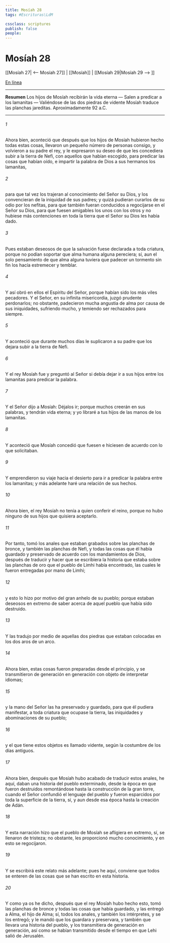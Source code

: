 ```yaml
---
title: Mosíah 28
tags: #Escrituras\LdM

cssclass: scriptures
publish: false
people:
---
```


# Mosíah 28
[[Mosíah 27| <-- Mosíah 27]] | [[Mosíah]] | [[Mosíah 29|Mosíah 29 --> ]]

[En línea](https://churchofjesuschrist.org/study/scriptures/bofm/mosiah/28?lang=spa)

---
__Resumen__
Los hijos de Mosíah recibirán la vida eterna — Salen a predicar a los lamanitas — Valiéndose de las dos piedras de vidente Mosíah traduce las planchas jareditas. Aproximadamente 92 a.C.

---
###### 1 
Ahora bien, aconteció que después que los hijos de Mosíah hubieron hecho todas estas cosas, llevaron un pequeño número de personas consigo, y volvieron a su padre el rey, y le expresaron su deseo de que les concediera subir a la tierra de Nefi, con aquellos que habían escogido, para predicar las cosas que habían oído, e impartir la palabra de Dios a sus hermanos los lamanitas,

###### 2 
para que tal vez los trajeran al conocimiento del Señor su Dios, y los convencieran de la iniquidad de sus padres; y quizá pudieran curarlos de su odio por los nefitas, para que también fueran conducidos a regocijarse en el Señor su Dios, para que fuesen amigables los unos con los otros y no hubiese más contenciones en toda la tierra que el Señor su Dios les había dado.

###### 3 
Pues estaban deseosos de que la salvación fuese declarada a toda criatura, porque no podían soportar que alma humana alguna pereciera; sí, aun el solo pensamiento de que alma alguna tuviera que padecer un tormento sin fin los hacía estremecer y temblar.

###### 4 
Y así obró en ellos el Espíritu del Señor, porque habían sido los más viles pecadores. Y el Señor, en su infinita misericordia, juzgó prudente perdonarlos; no obstante, padecieron mucha angustia de alma por causa de sus iniquidades, sufriendo mucho, y temiendo ser rechazados para siempre.

###### 5 
Y aconteció que durante muchos días le suplicaron a su padre que los dejara subir a la tierra de Nefi.

###### 6 
Y el rey Mosíah fue y preguntó al Señor si debía dejar ir a sus hijos entre los lamanitas para predicar la palabra.

###### 7 
Y el Señor dijo a Mosíah: Déjalos ir; porque muchos creerán en sus palabras, y tendrán vida eterna; y yo libraré a tus hijos de las manos de los lamanitas.

###### 8 
Y aconteció que Mosíah concedió que fuesen e hiciesen de acuerdo con lo que solicitaban.

###### 9 
Y emprendieron su viaje hacia el desierto para ir a predicar la palabra entre los lamanitas; y más adelante haré una relación de sus hechos.

###### 10 
Ahora bien, el rey Mosíah no tenía a quien conferir el reino, porque no hubo ninguno de sus hijos que quisiera aceptarlo.

###### 11 
Por tanto, tomó los anales que estaban grabados sobre las planchas de bronce, y también las planchas de Nefi, y todas las cosas que él había guardado y preservado de acuerdo con los mandamientos de Dios, después de traducir y hacer que se escribiera la historia que estaba sobre las planchas de oro que el pueblo de Limhi había encontrado, las cuales le fueron entregadas por mano de Limhi;

###### 12 
y esto lo hizo por motivo del gran anhelo de su pueblo; porque estaban deseosos en extremo de saber acerca de aquel pueblo que había sido destruido.

###### 13 
Y las tradujo por medio de aquellas dos piedras que estaban colocadas en los dos aros de un arco.

###### 14 
Ahora bien, estas cosas fueron preparadas desde el principio, y se transmitieron de generación en generación con objeto de interpretar idiomas;

###### 15 
y la mano del Señor las ha preservado y guardado, para que él pudiera manifestar, a toda criatura que ocupase la tierra, las iniquidades y abominaciones de su pueblo;

###### 16 
y el que tiene estos objetos es llamado vidente, según la costumbre de los días antiguos.

###### 17 
Ahora bien, después que Mosíah hubo acabado de traducir estos anales, he aquí, daban una historia del pueblo exterminado, desde la época en que fueron destruidos remontándose hasta la construcción de la gran torre, cuando el Señor confundió el lenguaje del pueblo y fueron esparcidos por toda la superficie de la tierra, sí, y aun desde esa época hasta la creación de Adán.

###### 18 
Y esta narración hizo que el pueblo de Mosíah se afligiera en extremo, sí, se llenaron de tristeza; no obstante, les proporcionó mucho conocimiento, y en esto se regocijaron.

###### 19 
Y se escribirá este relato más adelante; pues he aquí, conviene que todos se enteren de las cosas que se han escrito en esta historia.

###### 20 
Y como ya os he dicho, después que el rey Mosíah hubo hecho esto, tomó las planchas de bronce y todas las cosas que había guardado, y las entregó a Alma, el hijo de Alma; sí, todos los anales, y también los intérpretes, y se los entregó; y le mandó que los guardara y preservara, y también que llevara una historia del pueblo, y los transmitiera de generación en generación, así como se habían transmitido desde el tiempo en que Lehi salió de Jerusalén.

